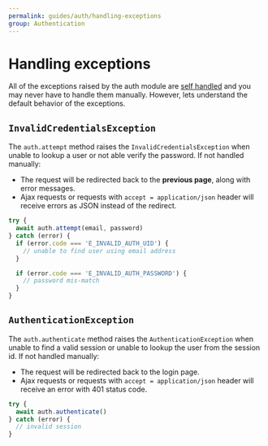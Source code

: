 ```yaml
---
permalink: guides/auth/handling-exceptions
group: Authentication
---
```


# Handling exceptions
All of the exceptions raised by the auth module are [self handled](/guides/http/exception-handling#self-handled-exceptions) and you may never have to handle them manually. However, lets understand the default behavior of the exceptions.

## `InvalidCredentialsException`
The `auth.attempt` method raises the `InvalidCredentialsException` when unable to lookup a user or not able verify the password. If not handled manually:

- The request will be redirected back to the **previous page**, along with error messages.
- Ajax requests or requests with `accept = application/json` header will receive errors as JSON instead of the redirect.

```ts
try {
  await auth.attempt(email, password)
} catch (error) {
  if (error.code === 'E_INVALID_AUTH_UID') {
    // unable to find user using email address
  }

  if (error.code === 'E_INVALID_AUTH_PASSWORD') {
    // password mis-match
  }
}
```

## `AuthenticationException`
The `auth.authenticate` method raises the `AuthenticationException` when unable to find a valid session or unable to lookup the user from the session id. If not handled manually:

- The request will be redirected back to the login page.
- Ajax requests or requests with `accept = application/json` header will receive an error with 401 status code.

```ts
try {
  await auth.authenticate()
} catch (error) {
  // invalid session
}
```
